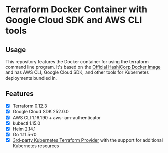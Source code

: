 # Terraform Docker Container with Google Cloud SDK and AWS CLI tools

## Usage

This repository features the Docker container for using the terraform command line program. It's based on the [Official HashiCorp Docker Image](https://hub.docker.com/r/hashicorp/terraform) and has AWS CLI, Google Cloud SDK, and other tools for Kubernetes deployments bundled in.

## Features

- [X] Terraform 0.12.3
- [X] Google Cloud SDK 252.0.0
- [X] AWS CLI 1.16.190 + aws-iam-authenticator
- [X] kubectl 1.15.0
- [X] Helm 2.14.1
- [X] Go 1.11.5-r0
- [X] [3rd-party Kubernetes Terraform Provider](https://github.com/sl1pm4t/terraform-provider-kubernetes) with the support for additional Kubernetes resources

